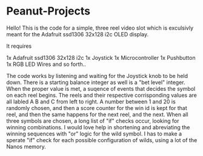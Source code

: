 # Peanut-Projects

Hello!  This is the code for a simple, three reel video slot which is exculsivly meant for the Adafruit ssd1306 32x128 i2c OLED display.

It requires 

1x Adafruit ssd1306 32x128 i2c
1x Joystick
1x Microcontroller
1x Pushbutton
1x RGB LED
Wires and so forth..

The code works by listening and waiting for the Joystick knob to be held down.  There is a starting balance integer as well is a "bet level" integer. 
When the proper value is met, a suqence of events that decides the symbol on each reel begins.  The reels and their respective 
corrisponding values are all labled A B and C from left to right.  A number between 1 and 20 is randomly
chosen, and then a score counter for the win id is kept for that reel, and then the same happens for the
next reel, and the next.  When all three symbols are chosen, a long list of "if" checks occur, looking for winning combinations.
I would love help in shortening and abreviating the winning sequences with "or" logic for the wild symbol.  I has to make a sperate
"if" check for each possible configuration of wilds, using a lot of the Nanos memory.
